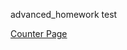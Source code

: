 advanced_homework
test

[Counter Page](https://yavuzselimgugen.github.io/advanced_homework/counter.html)
